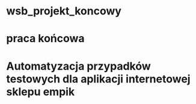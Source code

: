 # wsb_projekt_koncowy
# praca końcowa 
# Automatyzacja przypadków testowych dla aplikacji internetowej sklepu empik 
